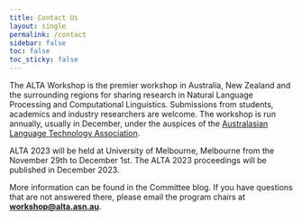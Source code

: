 ```yaml
---
title: Contact Us
layout: single
permalink: /contact
sidebar: false
toc: false
toc_sticky: false
---
```


The ALTA Workshop is the premier workshop in Australia, New Zealand and the surrounding regions for sharing research in Natural Language Processing and Computational Linguistics. Submissions from students, academics and industry researchers are welcome. The workshop is run annually, usually in December, under the auspices of the [Australasian Language Technology Association](https://www.alta.asn.au/).

ALTA 2023 will be held at University of Melbourne, Melbourne from the November 29th to December 1st. The ALTA 2023 proceedings will be published in December 2023.

More information can be found in the Committee blog. If you have questions that are not answered there, please email the program chairs at **workshop@alta.asn.au**.
